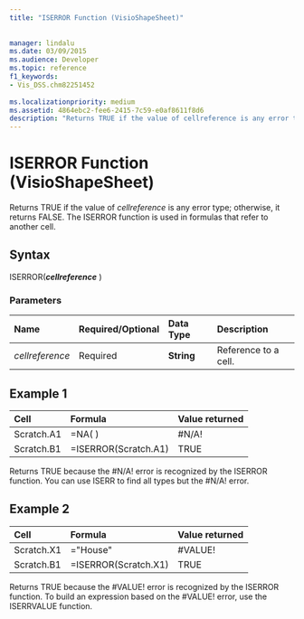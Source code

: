 ```yaml
---
title: "ISERROR Function (VisioShapeSheet)"
 
 
manager: lindalu
ms.date: 03/09/2015
ms.audience: Developer
ms.topic: reference
f1_keywords:
- Vis_DSS.chm82251452
 
ms.localizationpriority: medium
ms.assetid: 4864ebc2-fee6-2415-7c59-e0af8611f8d6
description: "Returns TRUE if the value of cellreference is any error type; otherwise, it returns FALSE. The ISERROR function is used in formulas that refer to another cell."
---
```


# ISERROR Function (VisioShapeSheet)

Returns TRUE if the value of _cellreference_ is any error type; otherwise, it returns FALSE. The ISERROR function is used in formulas that refer to another cell.
  
## Syntax

ISERROR(***cellreference*** )
  
### Parameters

|**Name**|**Required/Optional**|**Data Type**|**Description**|
|:-----|:-----|:-----|:-----|
| _cellreference_ <br/> |Required  <br/> |**String** <br/> |Reference to a cell. |

## Example 1

|**Cell**|**Formula**|**Value returned**|
|:-----|:-----|:-----|
|Scratch.A1  <br/> |=NA( )  <br/> |#N/A!  <br/> |
|Scratch.B1  <br/> |=ISERROR(Scratch.A1)  <br/> |TRUE  <br/> |

Returns TRUE because the #N/A! error is recognized by the ISERROR function. You can use ISERR to find all types but the #N/A! error.
  
## Example 2

|**Cell**|**Formula**|**Value returned**|
|:-----|:-----|:-----|
|Scratch.X1  <br/> |="House"  <br/> |#VALUE!  <br/> |
|Scratch.B1  <br/> |=ISERROR(Scratch.X1)  <br/> |TRUE  <br/> |

Returns TRUE because the #VALUE! error is recognized by the ISERROR function. To build an expression based on the #VALUE! error, use the ISERRVALUE function.
  